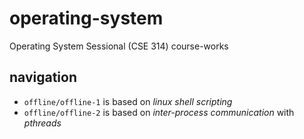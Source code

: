 # operating-system
Operating System Sessional (CSE 314) course-works

## navigation  
- ```offline/offline-1``` is based on _linux shell scripting_
- ```offline/offline-2``` is based on _inter-process communication_ with _pthreads_

